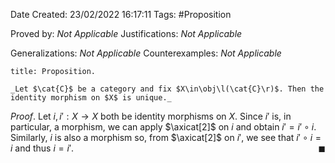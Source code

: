 <div class="topSpace"></div>

Date Created: 23/02/2022 16:17:11
Tags: #Proposition

Proved by: _Not Applicable_
Justifications: _Not Applicable_

Generalizations: _Not Applicable_
Counterexamples: _Not Applicable_

``` ad-Proposition
title: Proposition.

_Let $\cat{C}$ be a category and fix $X\in\obj\l(\cat{C}\r)$. Then the identity morphism on $X$ is unique._

```

_Proof_. Let $i,i':X\to X$ both be identity morphisms on $X$. Since $i'$ is, in particular, a morphism, we can apply $\axicat[2]$ on $i$ and obtain $i'=i'\circ i$. Similarly, $i$ is also a morphism so, from $\axicat[2]$ on $i'$, we see that $i'\circ i=i$ and thus $i=i'$.<span style="float:right;">$\blacksquare$</span>
